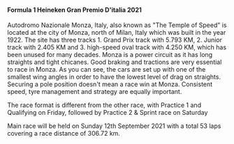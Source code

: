 
####  Formula 1 Heineken Gran Premio D'italia 2021
 
Autodromo Nazionale Monza, Italy, also known as "The Temple of Speed" is located at the city of Monza, north of Milan, Italy which was built in the year 1922. The site has three tracks 1. Grand Prix track with 5.793 KM, 2. Junior track with 2.405 KM and 3. high-speed oval track with 4.250 KM, which has been unused for many decades.
Monza is a power circuit as it has long straights and tight chicanes. Good braking and tractions are very essential to race in Monza. As you can see, the cars are set up with one of the smallest wing angles in order to have the lowest level of drag on straights. Securing a pole position doesn't mean a race win at Monza. Consistent speed, tyre management and strategy are equally important.

The race format is different from the other race, with Practice 1 and Qualifying on Friday, followed by Practice 2 & Sprint race on Saturday 

Main race will be held on Sunday 12th September 2021 with a total 53 laps covering a race distance of 306.72 km.

